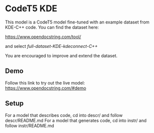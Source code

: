 # CodeT5 KDE

This model is a CodeT5 model fine-tuned with an example dataset from KDE-C++ code. You can find the dataset here:

https://www.opendocstring.com/tool/ 

and select _full-dataset-KDE-kdeconnect-C++_

You are encouraged to improve and extend the dataset.

## Demo

Follow this link to try out the live model: https://www.opendocstring.com/#demo

## Setup

For a model that describes code, cd into descr/ and follow descr/README.md
For a model that generates code, cd into instr/ and follow instr/README.md


